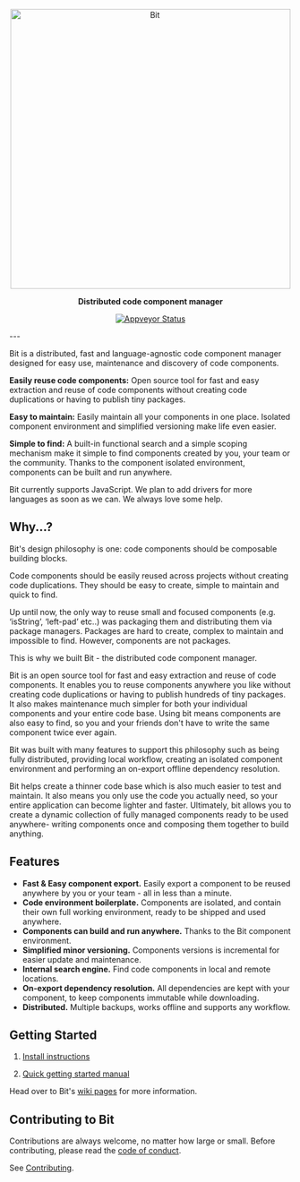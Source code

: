 <p align="center">
    <img alt="Bit" src="https://s29.postimg.org/q9flqqoif/cover_github_1.png" width="500">
</p>

<p align="center">
<b>Distributed code component manager</b>
</p>
<p align="center">
  <a href="https://ci.appveyor.com/project/TeamBit/bit"><img alt="Appveyor Status" src="https://ci.appveyor.com/api/projects/status/pr2caxu6awb387lr?svg=true"></a>
</p>
---

Bit is a distributed, fast and language-agnostic code component manager designed for easy use, maintenance and discovery of code components.

**Easily reuse code components:** Open source tool for fast and easy extraction and reuse of code components without creating code duplications or having to publish tiny packages.

**Easy to maintain:** Easily maintain all your components in one place. Isolated component environment and simplified versioning make life even easier.

**Simple to find:** A built-in functional search and a simple scoping mechanism make it simple to find components created by you, your team or the community. Thanks to the component isolated environment, components can be built and run anywhere.

Bit currently supports JavaScript. We plan to add drivers for more languages as soon as we can. We always love some help.

## Why...?

Bit's design philosophy is one: code components should be composable building blocks.

Code components should be easily reused across projects without creating code duplications. They should be easy to create, simple to maintain and quick to find.

Up until now, the only way to reuse small and focused components (e.g. ‘isString’, ‘left-pad’ etc..) was packaging them and distributing them via package managers. Packages are hard to create, complex to maintain and impossible to find. However, components are not packages.

This is why we built Bit - the distributed code component manager.

Bit is an open source tool for fast and easy extraction and reuse of code components. 
It enables you to reuse components anywhere you like without creating code duplications or having to publish hundreds of tiny packages. It also makes maintenance much simpler for both your individual components and your entire code base. Using bit means components are also easy to find, so you and your friends don't have to write the same component twice ever again.
 
Bit was built with many features to support this philosophy such as being fully distributed, providing local workflow, creating an isolated component environment and performing an on-export offline dependency resolution. 

Bit helps create a thinner code base which is also much easier to test and maintain. It also means you only use the code you actually need, so your entire application can become lighter and faster.  Ultimately, bit allows you to create a dynamic collection of fully managed components ready to be used anywhere- writing components once and composing them together to build anything.

## Features

* **Fast & Easy component export.** Easily export a component to be reused anywhere by you or your team - all in less than a minute.
* **Code environment boilerplate.** Components are isolated, and contain their own full working environment, ready to be shipped and used anywhere.
* **Components can build and run anywhere.** Thanks to the Bit component environment. 
* **Simplified minor versioning.** Components versions is incremental for easier update and maintenance.
* **Internal search engine.** Find code components in local and remote locations.
* **On-export dependency resolution.** All dependencies are kept with your component, to keep components immutable while downloading.
* **Distributed.** Multiple backups, works offline and supports any workflow.

## Getting Started

1. [Install instructions](https://github.com/teambit/bit/wiki/Install)

2. [Quick getting started manual](https://github.com/teambit/bit/wiki/Getting-Started)

Head over to Bit's [wiki pages](https://github.com/teambit/bit/wiki) for more information.

## Contributing to Bit

Contributions are always welcome, no matter how large or small. Before contributing, please read the [code of conduct](CODE_OF_CONDUCT.md).

See [Contributing](CONTRIBUTING.md).
